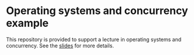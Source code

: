 # Operating systems and concurrency example

This repository is provided to support a lecture in operating systems and concurrency. 
See the [slides](http://hesabu.net/kf5010/assets/ra/B10.pdf) for more details. 
